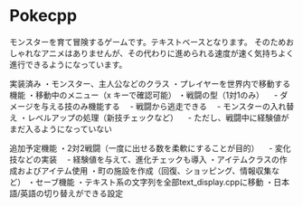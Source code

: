# Pokecpp
モンスターを育て冒険するゲームです。テキストベースとなります。
そのためおしゃれなアニメはありませんが、その代わりに進められる速度が速く気持ちよく進行できるようになっています。


実装済み
・モンスター、主人公などのクラス
・プレイヤーを世界内で移動する機能
・移動中のメニュー（x キーで確認可能）
・戦闘の型（1対1のみ）
　- ダメージを与える技のみ機能する
　- 戦闘から逃走できる
　- モンスターの入れ替え
・レベルアップの処理（新技チェックなど）
　- ただし、戦闘中に経験値がまだ入るようになっていない


追加予定機能
・2対2戦闘（一度に出せる数を柔軟にすることが目的）
　- 変化技などの実装
　- 経験値を与えて、進化チェックも導入
・アイテムクラスの作成およびアイテム使用
・町の施設を作成（回復、ショッピング、情報収集など）
・セーブ機能
・テキスト系の文字列を全部text_display.cppに移動
・日本語/英語の切り替えができる設定
